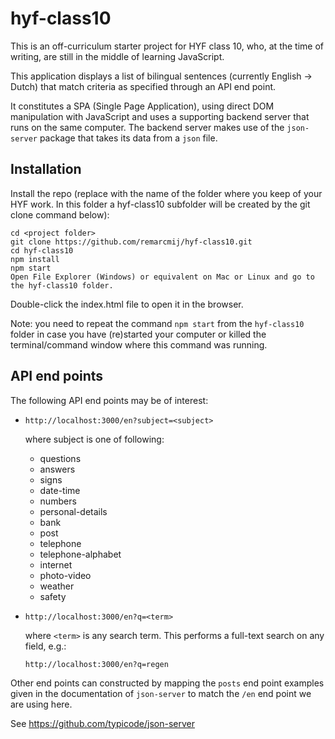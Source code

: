 # hyf-class10

This is an off-curriculum starter project for HYF class 10, who, at the time of writing, are still in the middle of learning JavaScript.

This application displays a list of bilingual sentences (currently English -> Dutch) that match criteria as specified through an API end point.

It constitutes a SPA (Single Page Application), using direct DOM manipulation with JavaScript and uses a supporting backend server that runs on the same computer. The backend server makes use of the `json-server` package that takes its data from a `json` file.

## Installation

Install the repo (replace <project folder> with the name of the folder where you keep of your HYF work. In this folder a hyf-class10 subfolder will be created by the git clone command below):

```
cd <project folder>
git clone https://github.com/remarcmij/hyf-class10.git
cd hyf-class10
npm install
npm start
Open File Explorer (Windows) or equivalent on Mac or Linux and go to the hyf-class10 folder.
```

Double-click the index.html file to open it in the browser.

Note: you need to repeat the command `npm start` from the `hyf-class10` folder in case you have (re)started your computer or killed the terminal/command window where this command was running.

## API end points

The following API end points may be of interest:

- `http://localhost:3000/en?subject=<subject>`

    where subject is one of following:

    - questions
    - answers
    - signs
    - date-time
    - numbers
    - personal-details
    - bank
    - post
    - telephone
    - telephone-alphabet
    - internet
    - photo-video
    - weather
    - safety

- `http://localhost:3000/en?q=<term>`

    where `<term>` is any search term. This performs a full-text search on any field, e.g.:

    `http://localhost:3000/en?q=regen`

Other end points can constructed by mapping the `posts` end point examples given in the documentation of `json-server` to match the `/en` end point we are using here.

See https://github.com/typicode/json-server
